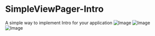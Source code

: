 # SimpleViewPager-Intro
A simple way to implement Intro for your application
![Image](https://github.com/AhmedSenosy/SimpleViewPager-Intro/blob/master/ScreenShot/Screenshot_1595967148.png)
![Image](https://github.com/AhmedSenosy/SimpleViewPager-Intro/blob/master/ScreenShot/Screenshot_1595967156.png)
![Image](https://github.com/AhmedSenosy/SimpleViewPager-Intro/blob/master/ScreenShot/Screenshot_1595967158.png)